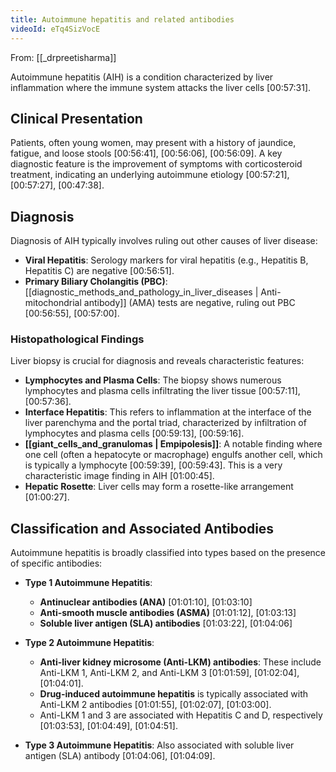 ```yaml
---
title: Autoimmune hepatitis and related antibodies
videoId: eTq4SizVocE
---
```


From: [[_drpreetisharma]] <br/> 

Autoimmune hepatitis (AIH) is a condition characterized by liver inflammation where the immune system attacks the liver cells <a class="yt-timestamp" data-t="00:57:31">[00:57:31]</a>.

## Clinical Presentation
Patients, often young women, may present with a history of jaundice, fatigue, and loose stools <a class="yt-timestamp" data-t="00:56:41">[00:56:41]</a>, <a class="yt-timestamp" data-t="00:56:06">[00:56:06]</a>, <a class="yt-timestamp" data-t="00:56:09">[00:56:09]</a>. A key diagnostic feature is the improvement of symptoms with corticosteroid treatment, indicating an underlying autoimmune etiology <a class="yt-timestamp" data-t="00:57:21">[00:57:21]</a>, <a class="yt-timestamp" data-t="00:57:27">[00:57:27]</a>, <a class="yt-timestamp" data-t="00:47:38">[00:47:38]</a>.

## Diagnosis
Diagnosis of AIH typically involves ruling out other causes of liver disease:
*   **Viral Hepatitis**: Serology markers for viral hepatitis (e.g., Hepatitis B, Hepatitis C) are negative <a class="yt-timestamp" data-t="00:56:51">[00:56:51]</a>.
*   **Primary Biliary Cholangitis (PBC)**: [[diagnostic_methods_and_pathology_in_liver_diseases | Anti-mitochondrial antibody]] (AMA) tests are negative, ruling out PBC <a class="yt-timestamp" data-t="00:56:55">[00:56:55]</a>, <a class="yt-timestamp" data-t="00:57:00">[00:57:00]</a>.

### Histopathological Findings
Liver biopsy is crucial for diagnosis and reveals characteristic features:
*   **Lymphocytes and Plasma Cells**: The biopsy shows numerous lymphocytes and plasma cells infiltrating the liver tissue <a class="yt-timestamp" data-t="00:57:11">[00:57:11]</a>, <a class="yt-timestamp" data-t="00:57:36">[00:57:36]</a>.
*   **Interface Hepatitis**: This refers to inflammation at the interface of the liver parenchyma and the portal triad, characterized by infiltration of lymphocytes and plasma cells <a class="yt-timestamp" data-t="00:59:13">[00:59:13]</a>, <a class="yt-timestamp" data-t="00:59:16">[00:59:16]</a>.
*   **[[giant_cells_and_granulomas | Empipolesis]]**: A notable finding where one cell (often a hepatocyte or macrophage) engulfs another cell, which is typically a lymphocyte <a class="yt-timestamp" data-t="00:59:39">[00:59:39]</a>, <a class="yt-timestamp" data-t="00:59:43">[00:59:43]</a>. This is a very characteristic image finding in AIH <a class="yt-timestamp" data-t="01:00:45">[01:00:45]</a>.
*   **Hepatic Rosette**: Liver cells may form a rosette-like arrangement <a class="yt-timestamp" data-t="01:00:27">[01:00:27]</a>.

## Classification and Associated Antibodies
Autoimmune hepatitis is broadly classified into types based on the presence of specific antibodies:

*   **Type 1 Autoimmune Hepatitis**:
    *   **Antinuclear antibodies (ANA)** <a class="yt-timestamp" data-t="01:01:10">[01:01:10]</a>, <a class="yt-timestamp" data-t="01:03:10">[01:03:10]</a>
    *   **Anti-smooth muscle antibodies (ASMA)** <a class="yt-timestamp" data-t="01:01:12">[01:01:12]</a>, <a class="yt-timestamp" data-t="01:03:13">[01:03:13]</a>
    *   **Soluble liver antigen (SLA) antibodies** <a class="yt-timestamp" data-t="01:03:22">[01:03:22]</a>, <a class="yt-timestamp" data-t="01:04:06">[01:04:06]</a>

*   **Type 2 Autoimmune Hepatitis**:
    *   **Anti-liver kidney microsome (Anti-LKM) antibodies**: These include Anti-LKM 1, Anti-LKM 2, and Anti-LKM 3 <a class="yt-timestamp" data-t="01:01:59">[01:01:59]</a>, <a class="yt-timestamp" data-t="01:02:04">[01:02:04]</a>, <a class="yt-timestamp" data-t="01:04:01">[01:04:01]</a>.
    *   **Drug-induced autoimmune hepatitis** is typically associated with Anti-LKM 2 antibodies <a class="yt-timestamp" data-t="01:01:55">[01:01:55]</a>, <a class="yt-timestamp" data-t="01:02:07">[01:02:07]</a>, <a class="yt-timestamp" data-t="01:03:00">[01:03:00]</a>.
    *   Anti-LKM 1 and 3 are associated with Hepatitis C and D, respectively <a class="yt-timestamp" data-t="01:03:53">[01:03:53]</a>, <a class="yt-timestamp" data-t="01:04:49">[01:04:49]</a>, <a class="yt-timestamp" data-t="01:04:51">[01:04:51]</a>.

*   **Type 3 Autoimmune Hepatitis**: Also associated with soluble liver antigen (SLA) antibody <a class="yt-timestamp" data-t="01:04:06">[01:04:06]</a>, <a class="yt-timestamp" data-t="01:04:09">[01:04:09]</a>.